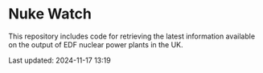 # Nuke Watch

This repository includes code for retrieving the latest information available on the output of EDF nuclear power plants in the UK.

Last updated: 2024-11-17 13:19
